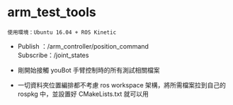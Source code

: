 # arm_test_tools

```
使用環境：Ubuntu 16.04 + ROS Kinetic
```

+ Publish  ：/arm_controller/position_command<br>
  Subscribe：/joint_states

+ 剛開始接觸 youBot 手臂控制時的所有測試相關檔案

+ 一切資料夾位置編排都不考慮 ros workspace 架構，將所需檔案拉到自己的 rospkg 中，並設置好 CMakeLists.txt 就可以用

